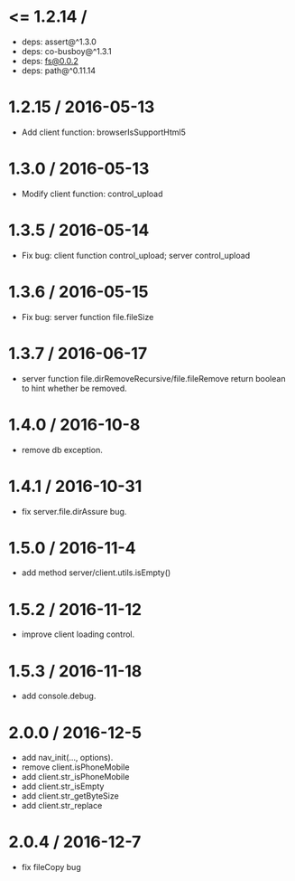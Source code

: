 
<= 1.2.14 /
==================
  * deps: assert@^1.3.0
  * deps: co-busboy@^1.3.1
  * deps: fs@0.0.2
  * deps: path@^0.11.14

1.2.15 / 2016-05-13
==================
  - Add client function: browserIsSupportHtml5

1.3.0 / 2016-05-13
==================
  - Modify client function: control_upload

1.3.5 / 2016-05-14
==================
  - Fix bug: client function control_upload; server control_upload

1.3.6 / 2016-05-15
==================
  - Fix bug: server function file.fileSize

1.3.7 / 2016-06-17
==================
  - server function file.dirRemoveRecursive/file.fileRemove return boolean to hint whether be removed.

1.4.0 / 2016-10-8
==================
  - remove db exception.

1.4.1 / 2016-10-31
==================
  - fix server.file.dirAssure bug.
  
1.5.0 / 2016-11-4
==================
  - add method server/client.utils.isEmpty()

1.5.2 / 2016-11-12
==================
  - improve client loading control.

1.5.3 / 2016-11-18
==================
  - add console.debug.

2.0.0 / 2016-12-5
==================
  - add nav_init(..., options).
  - remove client.isPhoneMobile
  - add client.str_isPhoneMobile
  - add client.str_isEmpty
  - add client.str_getByteSize
  - add client.str_replace

2.0.4 / 2016-12-7
==================
  - fix fileCopy bug

